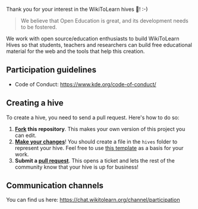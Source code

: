 
Thank you for your interest in the WikiToLearn hives :tada:! :-)

> We believe that Open Education is great, and its development needs to be fostered.

We work with open source/education enthusiasts to build WikiToLearn Hives
so that students, teachers and researchers can build free educational material
for the web and the tools that help this creation.

## Participation guidelines

* Code of Conduct: https://www.kde.org/code-of-conduct/

## Creating a hive

To create a hive, you need to send a pull request. Here's how to do so:

1. **[Fork](https://help.github.com/articles/fork-a-repo/) this repository**. This makes your own version of this project you can edit.
2. **[Make your changes](https://guides.github.com/activities/forking/#making-changes)**! You should create a file in the `hives` folder to represent your hive. Feel free to use [this template](https://github.com/WikiToLearn/Hives-Network/blob/master/hives/000-Sample.md) as a basis for your work.
3. **Submit a [pull request](https://help.github.com/articles/proposing-changes-to-a-project-with-pull-requests/)**. This opens a ticket and lets the rest of the community know that your hive is up for business!

## Communication channels

You can find us here: https://chat.wikitolearn.org/channel/participation

